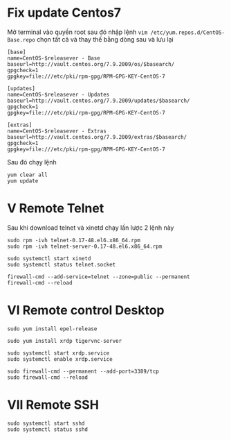 # Fix update Centos7
Mở terminal vào quyền root sau đó nhập lệnh `vim /etc/yum.repos.d/CentOS-Base.repo` chọn tất cả và thay thế bằng dòng sau và lưu lại 
```
[base]
name=CentOS-$releasever - Base
baseurl=http://vault.centos.org/7.9.2009/os/$basearch/
gpgcheck=1
gpgkey=file:///etc/pki/rpm-gpg/RPM-GPG-KEY-CentOS-7

[updates]
name=CentOS-$releasever - Updates
baseurl=http://vault.centos.org/7.9.2009/updates/$basearch/
gpgcheck=1
gpgkey=file:///etc/pki/rpm-gpg/RPM-GPG-KEY-CentOS-7

[extras]
name=CentOS-$releasever - Extras
baseurl=http://vault.centos.org/7.9.2009/extras/$basearch/
gpgcheck=1
gpgkey=file:///etc/pki/rpm-gpg/RPM-GPG-KEY-CentOS-7
```
Sau đó chạy lệnh 
```
yum clear all
yum update 
```
# V Remote Telnet
Sau khi download telnet và xinetd chạy lần lược 2 lệnh này
```
sudo rpm -ivh telnet-0.17-48.el6.x86_64.rpm
sudo rpm -ivh telnet-server-0.17-48.el6.x86_64.rpm
```
```
sudo systemctl start xinetd
sudo systemctl status telnet.socket 
```
```
firewall-cmd --add-service=telnet --zone=public --permanent
firewall-cmd --reload
```

# VI Remote control Desktop
```
sudo yum install epel-release
```
```
sudo yum install xrdp tigervnc-server
```
```
sudo systemctl start xrdp.service
sudo systemctl enable xrdp.service
```
```
sudo firewall-cmd --permanent --add-port=3389/tcp
sudo firewall-cmd --reload
```

# VII Remote SSH
```
sudo systemctl start sshd
sudo systemctl status sshd
```
